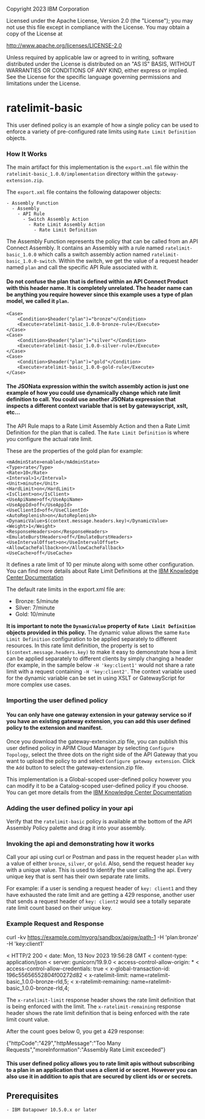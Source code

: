 Copyright 2023 IBM Corporation

Licensed under the Apache License, Version 2.0 (the "License");
you may not use this file except in compliance with the License.
You may obtain a copy of the License at

http://www.apache.org/licenses/LICENSE-2.0

Unless required by applicable law or agreed to in writing, software
distributed under the License is distributed on an "AS IS" BASIS,
WITHOUT WARRANTIES OR CONDITIONS OF ANY KIND, either express or implied.
See the License for the specific language governing permissions and
limitations under the License.

# ratelimit-basic

This user defined policy is an example of how a single policy can be used to enforce a variety of pre-configured rate limits using `Rate Limit Definition` objects.

### How It Works

The main artifact for this implementation is the `export.xml` file within the `ratelimit-basic_1.0.0/implementation` directory within the `gateway-extension.zip`.

The `export.xml` file contains the following datapower objects:
```
- Assembly Function
  - Assembly
    - API Rule
      - Switch Assembly Action
        - Rate Limit Assembly Action
          - Rate Limit Definition
```
The Assembly Function represents the policy that can be called from an API Connect Assembly. It contains an Assembly with a rule named `ratelimit-basic_1.0.0` which calls a switch assembly action named `ratelimit-basic_1.0.0-switch`. Within the switch, we get the value of a request header named `plan` and call the specific API Rule associated with it. 

#### Do not confuse the plan that is defined within an API Connect Product with this header name. It is completely unrelated. The header name can be anything you require however since this example uses a type of plan model, we called it `plan`.

```
<Case>
    <Condition>$header("plan")="bronze"</Condition>
    <Execute>ratelimit-basic_1.0.0-bronze-rule</Execute>
</Case>
<Case>
    <Condition>$header("plan")="silver"</Condition>
    <Execute>ratelimit-basic_1.0.0-silver-rule</Execute>
</Case>
<Case>
    <Condition>$header("plan")="gold"</Condition>
    <Execute>ratelimit-basic_1.0.0-gold-rule</Execute>
</Case>
```

#### The JSONata expression within the switch assembly action is just one example of how you could use dynamically change which rate limit definition to call. You could use another JSONata expression that inspects a different context variable that is set by gatewayscript, xslt, etc...

The API Rule maps to a Rate Limit Assembly Action and then a Rate Limit Definition for the plan that is called. The `Rate Limit Definition` is where you configure the actual rate limit.

These are the properties of the gold plan for example:
```
<mAdminState>enabled</mAdminState>
<Type>rate</Type>
<Rate>10</Rate>
<Interval>1</Interval>
<Unit>minute</Unit>
<HardLimit>on</HardLimit>
<IsClient>on</IsClient>
<UseApiName>off</UseApiName>
<UseAppId>off</UseAppId>
<UseClientId>off</UseClientId>
<AutoReplenish>on</AutoReplenish>
<DynamicValue>$(context.message.headers.key)</DynamicValue>
<Weight>1</Weight>
<ResponseHeaders>on</ResponseHeaders>
<EmulateBurstHeaders>off</EmulateBurstHeaders>
<UseIntervalOffset>on</UseIntervalOffset>
<AllowCacheFallback>on</AllowCacheFallback>
<UseCache>off</UseCache>
```
It defines a rate limit of 10 per minute along with some other configuration. You can find more details about Rate Limit Definitions at the [IBM Knowledge Center Documentation](https://www.ibm.com/docs/en/datapower-gateway/10.5.x?topic=gateway-rate-limit-definitions)

The default rate limits in the export.xml file are:

- Bronze: 5/minute
- Silver: 7/minute
- Gold: 10/minute

**It is important to note the `DynamicValue` property of `Rate Limit Definition` objects provided in this policy.** The dynamic value allows the same `Rate Limit Definition` configuration to be applied separately to different resources. In this rate limit definition, the property is set to `$(context.message.headers.key)` to make it easy to demonstrate how a limit can be applied separately to different clients by simply changing a header (for example, in the sample below `-H 'key:client1'` would not share a rate limit with a request containing `-H 'key:client2'`. The context variable used for the dynamic variable can be set in using XSLT or GatewayScript for more complex use cases.

### Importing the user defined policy

#### You can only have one gateway extension in your gateway service so if you have an existing gateway extension, you can add this user defined policy to the extension and manifest.

Once you download the gateway-extension.zip file, you can publish this user defined policy in APIM Cloud Manager by selecting `Configure Topology`, select the three dots on the right side of the API Gateway that you want to upload the policy to and select `Configure gateway extension`. Click the `Add` button to select the gateway-extension.zip file.

This implementation is a Global-scoped user-defined policy however you can modify it to be a Catalog-scoped user-defined policy if you choose. You can get more details from the [IBM Knowledge Center Documentation](https://www.ibm.com/docs/en/api-connect/10.0.x?topic=policies-authoring-datapower-api-gateway)

### Adding the user defined policy in your api

Verify that the `ratelimit-basic` policy is available at the bottom of the API Assembly Policy palette and drag it into your assembly.

### Invoking the api and demonstrating how it works

Call your api using curl or Postman and pass in the request header `plan` with a value of either `bronze`, `silver`, or `gold`. Also, send the request header `key` with a unique value. This is used to identify the user calling the api. Every unique key that is sent has their own separate rate limits. 

For example: if a user is sending a request header of `key: client1` and they have exhausted the rate limit and are getting a 429 response, another user that sends a request header of `key: client2` would see a totally separate rate limit count based on their unique key.

### Example Request and Response
curl -kv https://example.com/myorg/sandbox/apigw/path-1 -H 'plan:bronze' -H 'key:client1'


< HTTP/2 200
< date: Mon, 13 Nov 2023 19:56:28 GMT
< content-type: application/json
< server: gunicorn/19.9.0
< access-control-allow-origin: *
< access-control-allow-credentials: true
< x-global-transaction-id: 196c55656552804f00272d82
< x-ratelimit-limit: name=ratelimit-basic_1.0.0-bronze-rld,5;
< x-ratelimit-remaining: name=ratelimit-basic_1.0.0-bronze-rld,4;

The `x-ratelimit-limit` response header shows the rate limit definition that is being enforced with the limit.
The `x-ratelimit-remaining` response header shows the rate limit definition that is being enforced with the rate limit count value.

After the count goes below 0, you get a 429 response:

{"httpCode":"429","httpMessage":"Too Many Requests","moreInformation":"Assembly Rate Limit exceeded"}

#### This user defined policy allows you to rate limit apis without subscribing to a plan in an application that uses a client id or secret. However you can also use it in addition to apis that are secured by client ids or or secrets.

## Prerequisites

    - IBM Datapower 10.5.0.x or later
